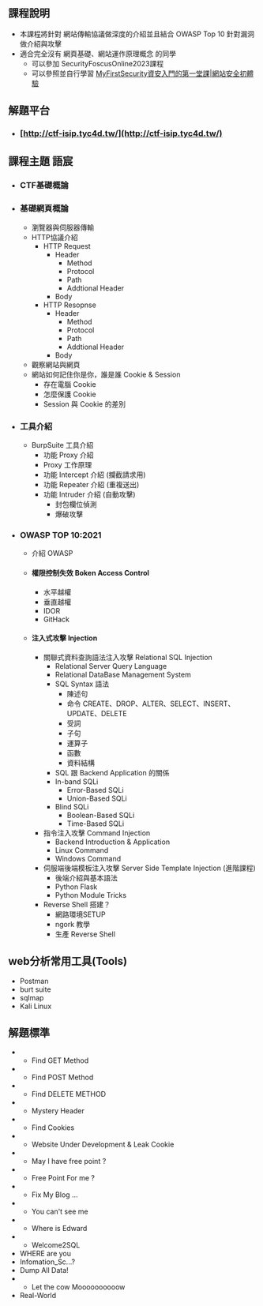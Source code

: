 ## 課程說明
- 本課程將針對 網站傳輸協議做深度的介紹並且結合 OWASP Top 10 針對漏洞做介紹與攻擊
- 適合完全沒有 網頁基礎、網站運作原理概念 的同學
  - 可以參加 SecurityFoscusOnline2023課程
  - 可以參照並自行學習 [MyFirstSecurity資安入門的第一堂課|網站安全初體驗](https://github.com/MyFirstSecurity2020/20230301)
 
## 解題平台

- ### [http://ctf-isip.tyc4d.tw/](http://ctf-isip.tyc4d.tw/)

## 課程主題 語宸 
- ### CTF基礎概論
- ### 基礎網頁概論
  - 瀏覽器與伺服器傳輸
  - HTTP協議介紹
    - HTTP Request
      - Header
        - Method
        - Protocol
        - Path
        - Addtional Header
      - Body
    - HTTP Resopnse
      - Header
        - Method
        - Protocol
        - Path
        - Addtional Header
      - Body
  - 觀察網站與網頁
  - 網站如何記住你是你，誰是誰 Cookie & Session
    - 存在電腦 Cookie
    - 怎麼保護 Cookie
    - Session 與 Cookie 的差別
- ### 工具介紹
  - BurpSuite 工具介紹
    - 功能 Proxy 介紹
    - Proxy 工作原理
    - 功能 Intercept 介紹 (攔截請求用)
    - 功能 Repeater 介紹 (重複送出)
    - 功能 Intruder 介紹 (自動攻擊)
      - 封包欄位偵測
      - 爆破攻擊
- ### OWASP TOP 10:2021
  - 介紹 OWASP 
  - #### 權限控制失效 Boken Access Control
    - 水平越權
    - 垂直越權
    - IDOR
    - GitHack
  - #### 注入式攻擊 Injection
    - 關聯式資料查詢語法注入攻擊 Relational SQL Injection
      - Relational Server Query Language
      - Relational DataBase Management System
      - SQL Syntax 語法
        - 陳述句
        - 命令 CREATE、DROP、ALTER、SELECT、INSERT、UPDATE、DELETE
        - 受詞
        - 子句
        - 運算子
        - 函數
        - 資料結構
      - SQL 跟 Backend Application 的關係
      - In-band SQLi
        - Error-Based SQLi
        - Union-Based SQLi
      - Blind SQLi
        - Boolean-Based SQLi
        - Time-Based SQLi
    - 指令注入攻擊 Command Injection
      - Backend Introduction & Application
      - Linux Command
      - Windows Command
    - 伺服端後端模板注入攻擊 Server Side Template Injection (進階課程)
      - 後端介紹與基本語法 
      - Python Flask
      - Python Module Tricks
    - Reverse Shell 搭建？
      - 網路環境SETUP
      - ngork 教學
      - 生產 Reverse Shell

## web分析常用工具(Tools)
  - Postman
  - burt suite
  - sqlmap
  - Kali Linux

## 解題標準

- * Find GET Method
- * Find POST Method
- * Find DELETE METHOD
- * Mystery Header
- * Find Cookies
- * Website Under Development & Leak Cookie
- * May I have free point ?
- * Free Point For me ?
- * Fix My Blog …
- * You can't see me
- * Where is Edward
- * Welcome2SQL
- WHERE are you
- Infomation_Sc...?
- Dump All Data!
- * Let the cow Moooooooooow
- Real-World
